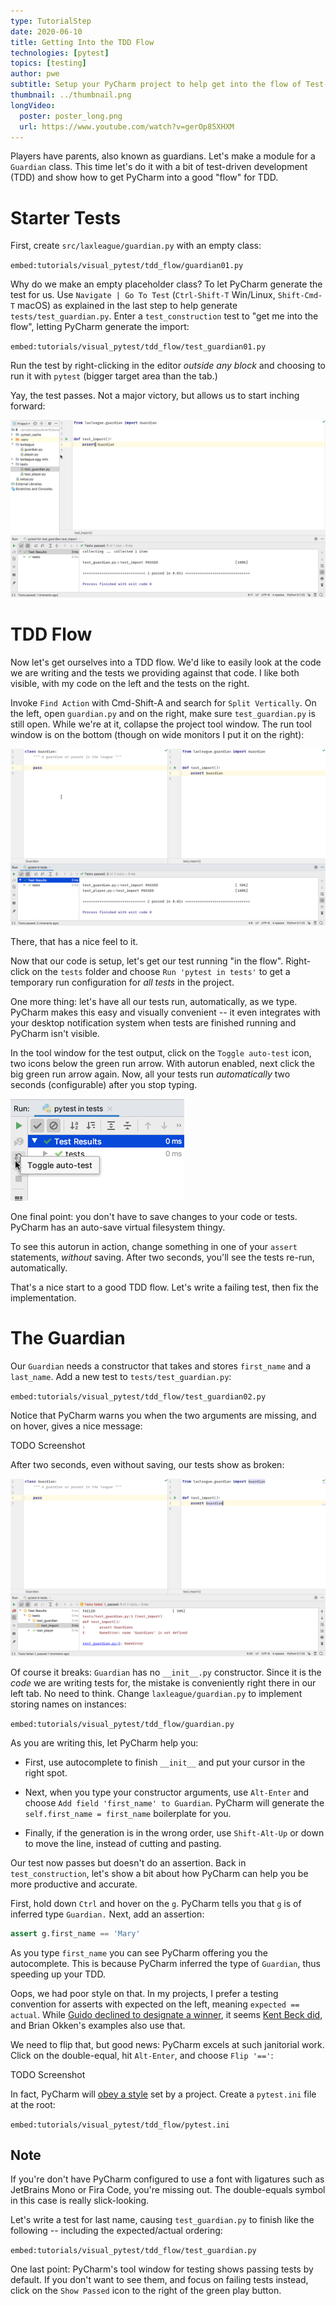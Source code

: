 ```yaml
---
type: TutorialStep
date: 2020-06-10
title: Getting Into the TDD Flow
technologies: [pytest]
topics: [testing]
author: pwe
subtitle: Setup your PyCharm project to help get into the flow of Test-Driven Development (TDD).
thumbnail: ../thumbnail.png
longVideo:
  poster: poster_long.png
  url: https://www.youtube.com/watch?v=gerOp85XHXM
---
```


Players have parents, also known as guardians. 
Let's make a module for a `Guardian` class.
This time let's do it with a bit of test-driven development (TDD) and show how to get PyCharm into a good "flow" for TDD.

# Starter Tests

First, create `src/laxleague/guardian.py` with an empty class:

`embed:tutorials/visual_pytest/tdd_flow/guardian01.py`

Why do we make an empty placeholder class? 
To let PyCharm generate the test for us.
Use `Navigate | Go To Test` (`Ctrl-Shift-T` Win/Linux, `Shift-Cmd-T` macOS) as explained in the last step to help generate `tests/test_guardian.py`.
Enter a `test_construction` test to "get me into the flow", letting PyCharm generate the import:

`embed:tutorials/visual_pytest/tdd_flow/test_guardian01.py`

Run the test by right-clicking in the editor *outside any block* and choosing to run it with `pytest` (bigger target area than the tab.)

Yay, the test passes. 
Not a major victory, but allows us to start inching forward:

![Test Passes](./guardian_passes_import.png)

# TDD Flow

Now let's get ourselves into a TDD flow. 
We'd like to easily look at the code we are writing and the tests we providing against that code. 
I like both visible, with my code on the left and the tests on the right.

Invoke `Find Action` with Cmd-Shift-A and search for `Split Vertically`.
On the left, open `guardian.py` and on the right, make sure `test_guardian.py` is still open. 
While we're at it, collapse the project tool window.
The run tool window is on the bottom (though on wide monitors I put it on the right):

![TDD Layout](./tdd_layout.png)

There, that has a nice feel to it. 

Now that our code is setup, let's get our test running "in the flow".
Right-click on the `tests` folder and choose `Run 'pytest in tests'` to get a temporary run configuration for *all tests* in the project. 

One more thing: let's have all our tests run, automatically, as we type. 
PyCharm makes this easy and visually convenient -- it even integrates with your desktop notification system when tests are finished running and PyCharm isn't visible.

In the tool window for the test output, click on the `Toggle auto-test` icon, two icons below the green run arrow. 
With autorun enabled, next click the big green run arrow again.
Now, all your tests run *automatically* two seconds (configurable) after you stop typing.

![Toggle Autotest](./toggle_autotest.png)

One final point: you don't have to save changes to your code or tests.
PyCharm has an auto-save virtual filesystem thingy.

To see this autorun in action, change something in one of your `assert` statements, *without* saving.
After two seconds, you'll see the tests re-run, automatically.

That's a nice start to a good TDD flow. 
Let's write a failing test, then fix the implementation.

# The Guardian

Our `Guardian` needs a constructor that takes and stores `first_name` and a `last_name`.
Add a new test to `tests/test_guardian.py`:

`embed:tutorials/visual_pytest/tdd_flow/test_guardian02.py`

Notice that PyCharm warns you when the two arguments are missing, and on hover, gives a nice message:

TODO Screenshot

After two seconds, even without saving, our tests show as broken:

![Broken Tests](./two_seconds_later_broken.png)

Of course it breaks: `Guardian` has no `__init__.py` constructor. 
Since it is the *code* we are writing tests for, the mistake is conveniently right there in our left tab. 
No need to think. 
Change `laxleague/guardian.py` to implement storing names on instances:

`embed:tutorials/visual_pytest/tdd_flow/guardian.py`

As you are writing this, let PyCharm help you:

- First, use autocomplete to finish `__init__` and put your cursor in the right spot.

- Next, when you type your constructor arguments, use `Alt-Enter` and
  choose `Add field 'first_name' to Guardian`. PyCharm will generate the
  `self.first_name = first_name` boilerplate for you.

- Finally, if the generation is in the wrong order, use
  `Shift-Alt-Up` or down to move the line, instead of cutting and pasting.

Our test now passes but doesn't do an assertion. 
Back in `test_construction`, let's show a bit about how PyCharm can help you be more productive and accurate.

First, hold down `Ctrl` and hover on the `g`. 
PyCharm tells you that `g` is of inferred type `Guardian.` 
Next, add an assertion:

```python
assert g.first_name == 'Mary'
```

As you type `first_name` you can see PyCharm offering you the autocomplete.
This is because PyCharm inferred the type of `Guardian`, thus speeding up your TDD.

Oops, we had poor style on that. 
In my projects, I prefer a testing convention for asserts with expected on the left, meaning `expected == actual`. 
While [Guido declined to designate a winner](https://mail.python.org/pipermail/python-dev/2010-December/106954.html), it seems [Kent Beck did](https://sourceforge.net/p/junit/mailman/message/3338997/), and Brian Okken's examples also use that.

We need to flip that, but good news: PyCharm excels at such janitorial work. 
Click on the double-equal, hit `Alt-Enter`, and choose `Flip '=='`:

TODO Screenshot

In fact, PyCharm will [obey a style](https://youtrack.jetbrains.com/issue/PY-27267) set by a project.
Create a `pytest.ini` file at the root:

`embed:tutorials/visual_pytest/tdd_flow/pytest.ini`

## Note

If you're don't have PyCharm configured to use a font with ligatures such as JetBrains Mono or Fira Code, you're missing out. 
The double-equals symbol in this case is really slick-looking.

Let's write a test for last name, causing `test_guardian.py` to finish like the following -- including the expected/actual ordering:

`embed:tutorials/visual_pytest/tdd_flow/test_guardian.py`

One last point: PyCharm's tool window for testing shows passing tests by default. 
If you don't want to see them, and focus on failing tests instead, click on the `Show Passed` icon to the right of the green play button.

